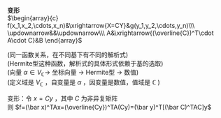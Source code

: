 **变形**  
 $\begin{array}{c}  
f(x_1,x_2,\cdots,x_n)&\xrightarrow{X=CY}&g(y_1,y_2,\cdots,y_n)\\\  
\updownarrow&&\updownarrow\\\  
A&\xrightarrow{(\overline{C})^T\cdot A\cdot C}&B  
\end{array}$  
  
(同一函数关系，在不同基下有不同的解析式)  
(Hermite型这种函数，解析式的具体形式依赖于基的选取)  
(向量 $\alpha\in V_{\mathbb C}\to$ 坐标向量 $\to$ Hermite型 $\to$ 数值)  
(定义域是 $V_{\mathbb C}$ ，自变量是 $\alpha$ ，因变量是数值，值域是 $\mathbb C$ )  
  
变形：令 $x=Cy$ ，其中 $C$ 为非异复矩阵  
则 $f=(\bar x)^TAx=(\overline{Cy})^TA(Cy)=(\bar y)^T[(\bar C)^TAC]y$  
